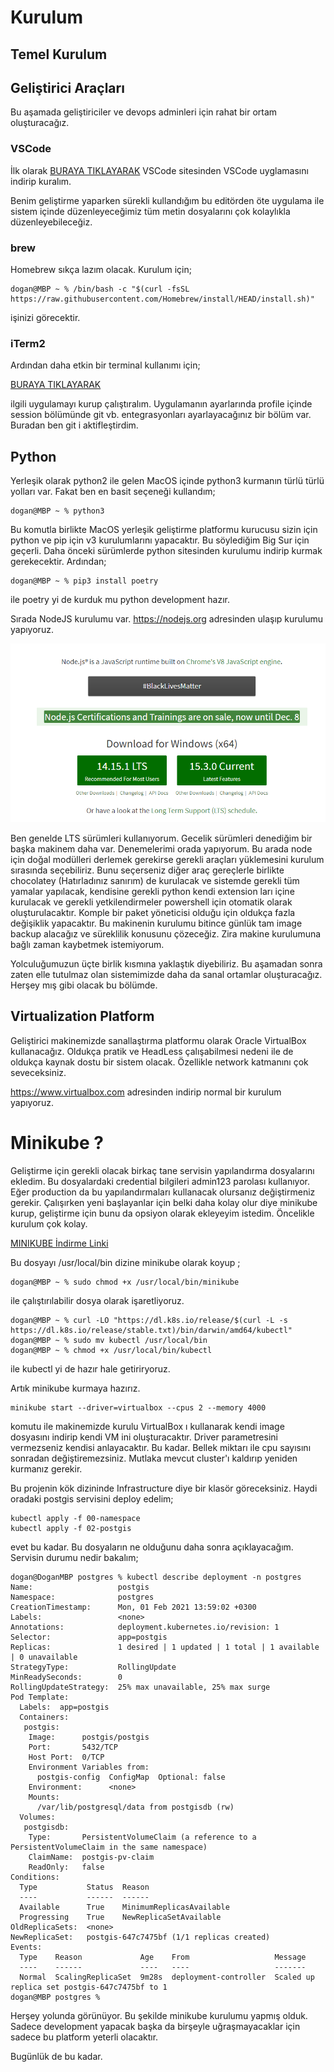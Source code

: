 # Kurulum

## Temel Kurulum

## Geliştirici Araçları

Bu aşamada geliştiriciler ve devops adminleri için rahat bir ortam oluşturacağız. 

### VSCode

İlk olarak [BURAYA TIKLAYARAK](https://code.visualstudio.com "VSCode Sitesi") VSCode sitesinden VSCode uyglamasını indirip kuralım. 

Benim geliştirme yaparken sürekli kullandığım bu editörden öte uygulama ile sistem içinde düzenleyeceğimiz tüm metin dosyalarını çok kolaylıkla düzenleyebileceğiz.

### brew

Homebrew sıkça lazım olacak. Kurulum için;

```console
dogan@MBP ~ % /bin/bash -c "$(curl -fsSL https://raw.githubusercontent.com/Homebrew/install/HEAD/install.sh)"
```
işinizi görecektir.

### iTerm2

Ardından daha etkin bir terminal kullanımı için;

[BURAYA TIKLAYARAK](https://iterm2.com/ "iTerm2 Sitesi") 

ilgili uygulamayı kurup çalıştıralım. Uygulamanın ayarlarında profile içinde session bölümünde git vb. entegrasyonları ayarlayacağınız bir bölüm var. Buradan ben git i aktifleştirdim.

## Python

Yerleşik olarak python2 ile gelen MacOS içinde python3 kurmanın türlü türlü yolları var. Fakat ben en basit seçeneği kullandım;

```console
dogan@MBP ~ % python3
```

Bu komutla birlikte MacOS yerleşik geliştirme platformu kurucusu sizin için python ve pip için v3 kurulumlarını yapacaktır. Bu söylediğim Big Sur için geçerli. Daha önceki sürümlerde python sitesinden kurulumu indirip kurmak gerekecektir. Ardından;

```console
dogan@MBP ~ % pip3 install poetry
```

ile poetry yi de kurduk mu python development hazır.

Sırada NodeJS kurulumu var. https://nodejs.org adresinden ulaşıp kurulumu yapıyoruz.

![NodeJS İndirme Sayfası](../Windows/assets/en/images/nodejsdownload.png "NodeJS İndirme Sayfası")

Ben genelde LTS sürümleri kullanıyorum. Gecelik sürümleri denediğim bir başka makinem daha var. Denemelerimi orada yapıyorum. Bu arada node için doğal modülleri derlemek gerekirse gerekli araçları yüklemesini kurulum sırasında seçebiliriz. Bunu seçerseniz diğer araç gereçlerle birlikte chocolatey (Hatırladınız sanırım) de kurulacak ve sistemde gerekli tüm yamalar yapılacak, kendisine gerekli python kendi extension ları içine kurulacak ve gerekli yetkilendirmeler powershell için otomatik olarak oluşturulacaktır. Komple bir paket yöneticisi olduğu için oldukça fazla değişiklik yapacaktır. Bu makinenin kurulumu bitince günlük tam image backup alacağız ve süreklilik konusunu çözeceğiz. Zira makine kurulumuna bağlı zaman kaybetmek istemiyorum.

Yolculuğumuzun üçte birlik kısmına yaklaştık diyebiliriz. Bu aşamadan sonra zaten elle tutulmaz olan sistemimizde daha da sanal ortamlar oluşturacağız. Herşey mış gibi olacak bu bölümde.

## Virtualization Platform

Geliştirici makinemizde sanallaştırma platformu olarak Oracle VirtualBox kullanacağız. Oldukça pratik ve HeadLess çalışabilmesi nedeni ile de oldukça kaynak dostu bir sistem olacak. Özellikle network katmanını çok seveceksiniz.

https://www.virtualbox.com adresinden indirip normal bir kurulum yapıyoruz.

# Minikube ?

Geliştirme için gerekli olacak birkaç tane servisin yapılandırma dosyalarını ekledim. Bu dosyalardaki credential bilgileri admin123 parolası kullanıyor. Eğer production da bu yapılandırmaları kullanacak olursanız değiştirmeniz gerekir. Çalışırken yeni başlayanlar için belki daha kolay olur diye minikube kurup, geliştirme için bunu da opsiyon olarak ekleyeyim istedim. Öncelikle kurulum çok kolay. 

[MINIKUBE İndirme Linki](https://storage.googleapis.com/minikube/releases/latest/minikube-darwin-amd64 "MINIKUBE İndirme Linki")

Bu dosyayı /usr/local/bin dizine minikube olarak koyup ;
```console
dogan@MBP ~ % sudo chmod +x /usr/local/bin/minikube
```  
ile çalıştırılabilir dosya olarak işaretliyoruz.

```console
dogan@MBP ~ % curl -LO "https://dl.k8s.io/release/$(curl -L -s https://dl.k8s.io/release/stable.txt)/bin/darwin/amd64/kubectl"
dogan@MBP ~ % sudo mv kubectl /usr/local/bin
dogan@MBP ~ % chmod +x /usr/local/bin/kubectl
```
ile kubectl yi de hazır hale getiriryoruz.

Artık minikube kurmaya hazırız.

```cosole
minikube start --driver=virtualbox --cpus 2 --memory 4000
```

komutu ile makinemizde kurulu VirtualBox ı kullanarak kendi image dosyasını indirip kendi VM ini oluşturacaktır. Driver parametresini vermezseniz kendisi anlayacaktır. Bu kadar. Bellek miktarı ile cpu sayısını sonradan değiştiremezsiniz. Mutlaka mevcut cluster'ı kaldırıp yeniden kurmanız gerekir.

Bu projenin kök dizininde Infrastructure diye bir klasör göreceksiniz. Haydi oradaki postgis servisini deploy edelim;

```console
kubectl apply -f 00-namespace
kubectl apply -f 02-postgis
```

evet bu kadar. Bu dosyaların ne olduğunu daha sonra açıklayacağım. Servisin durumu nedir bakalım;

```console
dogan@DoganMBP postgres % kubectl describe deployment -n postgres
Name:                   postgis
Namespace:              postgres
CreationTimestamp:      Mon, 01 Feb 2021 13:59:02 +0300
Labels:                 <none>
Annotations:            deployment.kubernetes.io/revision: 1
Selector:               app=postgis
Replicas:               1 desired | 1 updated | 1 total | 1 available | 0 unavailable
StrategyType:           RollingUpdate
MinReadySeconds:        0
RollingUpdateStrategy:  25% max unavailable, 25% max surge
Pod Template:
  Labels:  app=postgis
  Containers:
   postgis:
    Image:      postgis/postgis
    Port:       5432/TCP
    Host Port:  0/TCP
    Environment Variables from:
      postgis-config  ConfigMap  Optional: false
    Environment:      <none>
    Mounts:
      /var/lib/postgresql/data from postgisdb (rw)
  Volumes:
   postgisdb:
    Type:       PersistentVolumeClaim (a reference to a PersistentVolumeClaim in the same namespace)
    ClaimName:  postgis-pv-claim
    ReadOnly:   false
Conditions:
  Type           Status  Reason
  ----           ------  ------
  Available      True    MinimumReplicasAvailable
  Progressing    True    NewReplicaSetAvailable
OldReplicaSets:  <none>
NewReplicaSet:   postgis-647c7475bf (1/1 replicas created)
Events:
  Type    Reason             Age    From                   Message
  ----    ------             ----   ----                   -------
  Normal  ScalingReplicaSet  9m28s  deployment-controller  Scaled up replica set postgis-647c7475bf to 1
dogan@MBP postgres %
```
Herşey yolunda görünüyor. Bu şekilde minikube kurulumu yapmış olduk. Sadece development yapacak başka da birşeyle uğraşmayacaklar için sadece bu platform yeterli olacaktır.

Bugünlük de bu kadar. 